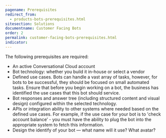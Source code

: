 ```yaml
---
pagename: Prerequisites
redirect_from:
  - products-bots-prerequisites.html
sitesection: Solutions
documentname: Customer Facing Bots
order: 2
permalink: customer-facing-bots-prerequisites.html
indicator:
---
```


The following prerequisites are required:

* An active Conversational Cloud account
* Bot technology: whether you build it in-house or select a vendor
* Defined use cases.  Bots can handle a vast array of tasks, however, for bots to be successful, they should be focused on small automated tasks.  Ensure that before you begin working on a bot, the business has identified the use cases that this bot should service.
* Bot responses and answer tree (including structured content and visual design) configured within the selected technology.
* APIs or integration ability to other systems where needed based on the defined use cases.  For example, if the use case for your bot is to 'check account balance’ - you must have the ability to plug the bot into the appropriate system to fetch this information.
* Design the identify of your bot — what name will it use? What avatar?